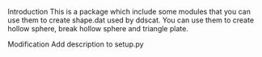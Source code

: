Introduction
    This is a package which include some modules that you can use them to create shape.dat used by ddscat.
    You can use them to create hollow sphere, break hollow sphere and triangle plate.
    
Modification
    Add description to setup.py
